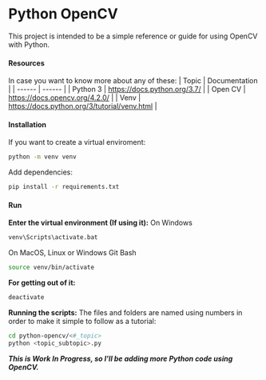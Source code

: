 # Python OpenCV

This project is intended to be a simple reference or guide for using OpenCV with Python.

#### Resources
In case  you want to know more about any of these:
| Topic | Documentation |
| ------ | ------ |
| Python 3 | https://docs.python.org/3.7/ |
| Open CV | https://docs.opencv.org/4.2.0/ |
| Venv | https://docs.python.org/3/tutorial/venv.html |

#### Installation
If you want to create a virtual enviroment:
```sh
python -m venv venv
```
Add dependencies:
```sh
pip install -r requirements.txt
```

#### Run
**Enter the virtual environment (If using it):**
On Windows
```sh
venv\Scripts\activate.bat
```
On MacOS, Linux or Windows Git Bash
```sh
source venv/bin/activate
```
**For getting out of it:**
```sh
deactivate
```
**Running the scripts:**
The files and folders are named using numbers in order to make it simple to follow as a tutorial:
```sh
cd python-opencv/<#_topic>
python <topic_subtopic>.py
```

***This is Work In Progress, so I'll be adding more Python code using OpenCV.***